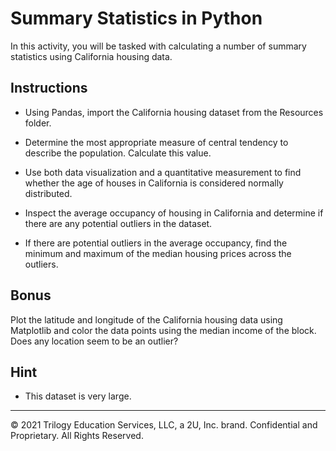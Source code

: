 # Summary Statistics in Python

In this activity, you will be tasked with calculating a number of summary statistics using California housing data.

## Instructions

* Using Pandas, import the California housing dataset from the Resources folder.

* Determine the most appropriate measure of central tendency to describe the population. Calculate this value.

* Use both data visualization and a quantitative measurement to find whether the age of houses in California is considered normally distributed.

* Inspect the average occupancy of housing in California and determine if there are any potential outliers in the dataset.

* If there are potential outliers in the average occupancy, find the minimum and maximum of the median housing prices across the outliers.

## Bonus

Plot the latitude and longitude of the California housing data using Matplotlib and color the data points using the median income of the block. Does any location seem to be an outlier?

## Hint

* This dataset is very large.

- - -

© 2021 Trilogy Education Services, LLC, a 2U, Inc. brand. Confidential and Proprietary. All Rights Reserved.
